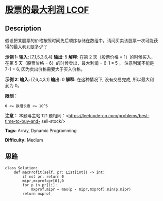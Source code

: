 # [股票的最大利润  LCOF][title]

## Description

假设把某股票的价格按照时间先后顺序存储在数组中，请问买卖该股票一次可能获得的最大利润是多少？



**示例 1:**
            **输入:** [7,1,5,3,6,4]    **输出:** 5    **解释:** 在第 2 天（股票价格 = 1）的时候买入，在第 5 天（股票价格 = 6）的时候卖出，最大利润 = 6-1 = 5 。         注意利润不能是 7-1 = 6, 因为卖出价格需要大于买入价格。    

**示例 2:**
            **输入:** [7,6,4,3,1]    **输出:** 0    **解释:** 在这种情况下, 没有交易完成, 所以最大利润为 0。



**限制：**

`0 <= 数组长度 <= 10^5`



**注意：** 本题与主站 121 题相同：<https://leetcode-cn.com/problems/best-time-to-buy-and-
sell-stock/>


**Tags:** Array, Dynamic Programming

**Difficulty:** Medium

## 思路

``` python3
class Solution:
    def maxProfit(self, pr: List[int]) -> int:
        if not pr: return 0
        mipr,mxprof=pr[0],0
        for p in pr[1:]:
            mxprof,mipr = max(p - mipr,mxprof),min(p,mipr)
        return mxprof
```

[title]: https://leetcode-cn.com/problems/gu-piao-de-zui-da-li-run-lcof
